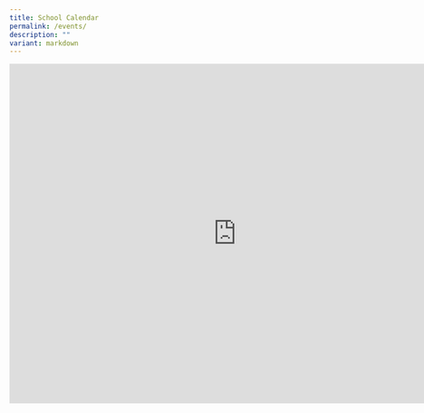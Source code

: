```yaml
---
title: School Calendar
permalink: /events/
description: ""
variant: markdown
---
```

<iframe scrolling="no" frameborder="0" height="600" width="800" style="border-width:0" src="https://calendar.google.com/calendar/embed?height=600&amp;wkst=1&amp;ctz=Asia%2FSingapore&amp;bgcolor=%23ffffff&amp;src=cWlodWFwdWJsaWNAZ21haWwuY29t&amp;color=%23A79B8E"></iframe>